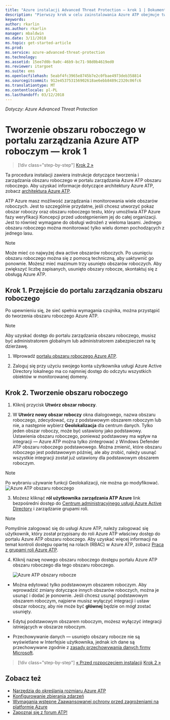 ```yaml
---
title: "Azure instalacji Advanced Threat Protection — krok 1 | Dokumentacja firmy Microsoft"
description: "Pierwszy krok w celu zainstalowania Azure ATP obejmuje tworzenie obszaru roboczego dla danego wdrożenia Azure ATP."
keywords: 
author: rkarlin
ms.author: rkarlin
manager: mbaldwin
ms.date: 3/11/2018
ms.topic: get-started-article
ms.prod: 
ms.service: azure-advanced-threat-protection
ms.technology: 
ms.assetid: 15ee7d0b-9a0c-46b9-bc71-98d0b4619ed0
ms.reviewer: itargoet
ms.suite: ems
ms.openlocfilehash: 5eabf4fc3965e8745b7e2c0fbae4973deb358814
ms.sourcegitcommit: 912e453753156902618ae6ebb8489c2320c06fc6
ms.translationtype: MT
ms.contentlocale: pl-PL
ms.lasthandoff: 03/12/2018
---
```

*Dotyczy: Azure Advanced Threat Protection*


# <a name="creating-a-workspace-in-the-azure-atp-workspace-management-portal---step-1"></a>Tworzenie obszaru roboczego w portalu zarządzania Azure ATP roboczym — krok 1

>[!div class="step-by-step"]
[Krok 2 »](install-atp-step2.md)

Ta procedura instalacji zawiera instrukcje dotyczące tworzenia i zarządzania obszaru roboczego w portalu zarządzania Azure ATP obszaru roboczego. Aby uzyskać informacje dotyczące architektury Azure ATP, zobacz [architektura Azure ATP](atp-architecture.md).

ATP Azure masz możliwość zarządzania i monitorowania wiele obszarów roboczych. Jest to szczególnie przydatne, jeśli chcesz utworzyć pokaz obszar roboczy oraz obszaru roboczego testu, który umożliwia ATP Azure fazy weryfikacji Koncepcji przed udostępnieniem jej do całej organizacji. Jest to również wymagane do obsługi wdrożeń z wieloma lasami. Jednego obszaru roboczego można monitorować tylko wielu domen pochodzących z jednego lasu. 

> [!NOTE]
> Może mieć co najwyżej dwa active obszarów roboczych. Po usunięciu obszaru roboczego można się z pomocą techniczną, aby uaktywnić go ponownie. Możesz mieć mazimum trzy usunięto obszarów roboczych. Aby zwiększyć liczbę zapisanych, usunięto obszary robocze, skontaktuj się z obsługą Azure ATP.

## <a name="step-1-enter-the-workspace-management-portal"></a>Krok 1. Przejście do portalu zarządzania obszaru roboczego

Po upewnieniu się, że sieć spełnia wymagania czujnika, można przystąpić do tworzenia obszaru roboczego Azure ATP.

> [!NOTE]
>Aby uzyskać dostęp do portalu zarządzania obszaru roboczego, musisz być administratorem globalnym lub administratorem zabezpieczeń na tę dzierżawę.


1.  Wprowadź [portalu obszaru roboczego Azure ATP](https://portal.atp.azure.com).

2.  Zaloguj się przy użyciu swojego konta użytkownika usługi Azure Active Directory lokalnego ma co najmniej dostęp do odczytu wszystkich obiektów w monitorowanej domeny.

## <a name="step-2-create-a-workspace"></a>Krok 2. Tworzenie obszaru roboczego

1. Kliknij przycisk **Utwórz obszar roboczy**.

2. W **Utwórz nowy obszar roboczy** okna dialogowego, nazwa obszaru roboczego, zdecydować, czy z podstawowym obszarem roboczym lub nie, a następnie wybierz **Geolokalizacja** dla centrum danych. Tylko jeden obszar roboczy, może być ustawiony jako podstawowy. Ustawienia obszaru roboczego, ponieważ podstawowy ma wpływ na integracji — Azure ATP można tylko zintegrować z Windows Defender ATP obszaru roboczego podstawowego. Można zmienić, które obszaru roboczego jest podstawowym później, ale aby zrobić, należy usunąć wszystkie integracji został już ustawiony dla podstawowym obszarem roboczym.
 > [!NOTE]
 > Po wybraniu używanie funkcji Geolokalizacji, nie można go modyfikować.
    ![Azure ATP obszaru roboczego](media/create-workspace.png)

3. Możesz kliknąć **ról użytkownika zarządzania ATP Azure** link bezpośredni dostęp do [Centrum administracyjnego usługi Azure Active Directory](https://docs.microsoft.com/azure/active-directory/active-directory-assign-admin-roles-azure-portal) i zarządzanie grupami roli.

 > [!NOTE]
 > Pomyślnie zalogować się do usługi Azure ATP, należy zalogować się użytkownik, który został przypisany do roli Azure ATP właściwy dostęp do portalu Azure ATP obszaru roboczego. Aby uzyskać więcej informacji na temat kontroli dostępu opartej na rolach (RBAC) w Azure ATP, zobacz [Praca z grupami roli Azure ATP](atp-role-groups.md).

4. Kliknij nazwę nowego obszaru roboczego dostępu portalu Azure ATP obszaru roboczego dla tego obszaru roboczego.

    ![Azure ATP obszary robocze](media/atp-workspaces.png)

- Można edytować tylko podstawowym obszarem roboczym. Aby wprowadzić zmiany dotyczące innych obszarów roboczych, można je usunąć i dodać je ponownie. Jeśli chcesz usunąć podstawowym obszarem roboczym, najpierw musisz wyłączyć integracji i ustaw obszar roboczy, aby nie może być **głównej** będzie on mógł zostać usunięty.
- Edytuj podstawowym obszarem roboczym, możesz wyłączyć integracji istniejących w obszarze roboczym.

- Przechowywanie danych — usunięto obszary robocze nie są wyświetlane w Interfejsie użytkownika, jednak ich dane są przechowywane zgodnie z [zasady przechowywania danych firmy Microsoft](https://www.microsoft.com/trustcenter/privacy/you-own-your-data).


>[!div class="step-by-step"]
[« Przed rozpoczęciem instalacji](configure-port-mirroring.md)
[Krok 2 »](install-atp-step2.md)


## <a name="see-also"></a>Zobacz też
- [Narzędzia do określania rozmiaru Azure ATP](http://aka.ms/aatpsizingtool)
- [Konfigurowanie zbierania zdarzeń](configure-event-collection.md)
- [Wymagania wstępne Zaawansowanej ochrony przed zagrożeniami na platformie Azure](atp-prerequisites.md)
- [Zapoznaj się z forum ATP!](https://aka.ms/azureatpcommunity)
